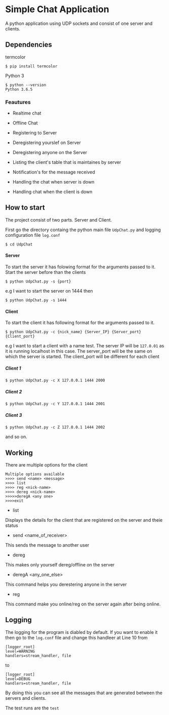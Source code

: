 # Simple Chat Application

A python application using UDP sockets and consist of one server and clients.

## Dependencies
termcolor 
``` 
$ pip install termcolor
```

Python 3
```
$ python --version
Python 3.6.5
```
### Feautures
  - Realtime chat 
  
  - Offline Chat

  - Registering to Server

  - Deregistering yourslef on Server
  
  - Deregistering anyone on the Server

  - Listing the client's table that is maintaines by server
  
  - Notification's for the message received
  
  - Handling the chat when server is down
  
  - Handling chat when the client is down

## How to start
The project consist of two parts. Server and Client.

First go the directory containg the python main file `UdpChat.py` and logging configuration file `log.conf`
```
$ cd UdpChat
```
#### Server
To start the server it has folowing format for the arguments passed to it.
Start the server before than the clients
```
$ python UdpChat.py -s {port}
```
e.g I want to start the server on 1444 then

```
$ python UdpChat.py -s 1444
```
#### Client
To start the client it has following format for the arguments passed to it.

```
$ python UdpChat.py -c {nick_name} {Server_IP} {Server_port} {Client_port}
```

e.g I want to start a client with a name test. The server IP will be `127.0.01` as it is running localhost in this case. The server_port will be the same on which the server is started. The client_port will be different for each client

##### Client 1 
```
$ python UdpChat.py -c X 127.0.0.1 1444 2000
```

##### Client 2
```
$ python UdpChat.py -c Y 127.0.0.1 1444 2001
```
##### Client 3 
```
$ python UdpChat.py -c Z 127.0.0.1 1444 2002
```
and so on.

## Working
There are multiple options for the client
```
Multiple options available
>>>> send <name> <message>
>>>> list
>>>> reg <nick-name>
>>>> dereg <nick-name>
>>>>>deregA <any one>
>>>>exit
```
  - list
  
  Displays the details for the client that are registered on the server and theie status

  - send <name_of_receiver>
  
  This sends the message to another user 
  
  - dereg <yourname>
  
  This makes only yourself dereg/offline on the server
  
  - deregA <any_one_else>
  
  This command helps you derestering anyone in the server
  
  - reg <yourname>
  
  This command make you online/reg on the server again after being online.

## Logging

The logging for the program is diabled by default. If you want to enable it then go to the `log.conf` file and change this handleer at Line 10 from

```
[logger_root]
level=WARNING
handlers=stream_handler, file 
```
to
```
[logger_root]
level=DEBUG
handlers=stream_handler, file 
```
By doing this you can see all the messages that are generated between the servers and clients.


The test runs are the `test`
